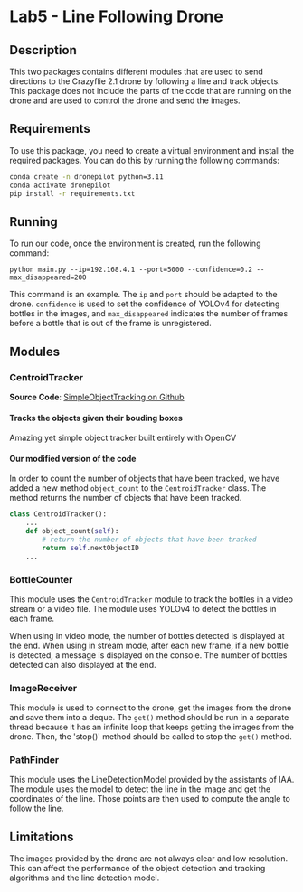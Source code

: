 # Lab5 - Line Following Drone

## Description
This two packages contains different modules that are used to send directions to the Crazyflie 2.1 drone by following a line and track objects. This package does not include the parts of the code that are running on the drone and are used to control the drone and send the images.

## Requirements
To use this package, you need to create a virtual environment and install the required packages. You can do this by running the following commands:

```bash
conda create -n dronepilot python=3.11
conda activate dronepilot
pip install -r requirements.txt
```

## Running

To run our code, once the environment is created, run the following command:

```
python main.py --ip=192.168.4.1 --port=5000 --confidence=0.2 --max_disappeared=200
```

This command is an example. The `ip` and `port` should be adapted to the drone. `confidence` is used to set the confidence of YOLOv4 for detecting bottles in the images, and `max_disappeared` indicates the number of frames before a bottle that is out of the frame is unregistered.

## Modules

### CentroidTracker
**Source Code**: [SimpleObjectTracking on Github](https://github.com/Practical-CV/Simple-object-tracking-with-OpenCV/tree/master)

#### Tracks the objects given their bouding boxes
Amazing yet simple object tracker built entirely with OpenCV

#### Our modified version of the code
In order to count the number of objects that have been tracked, we have added a new method `object_count` to the `CentroidTracker` class. The method returns the number of objects that have been tracked.

```python
class CentroidTracker():
	...
	def object_count(self):
		# return the number of objects that have been tracked
		return self.nextObjectID
    ...
```

### BottleCounter
This module uses the `CentroidTracker` module to track the bottles in a video stream or a video file. The module uses YOLOv4 to detect the bottles in each frame.

When using in video mode, the number of bottles detected is displayed at the end. When using in stream mode, after each new frame, if a new bottle is detected, a message is displayed on the console. The number of bottles detected can also displayed at the end.

### ImageReceiver
This module is used to connect to the drone, get the images from the drone and save them into a deque. The `get()` method should be run in a separate thread because it has an infinite loop that keeps getting the images from the drone. Then, the 'stop()' method should be called to stop the `get()` method.

### PathFinder
This module uses the LineDetectionModel provided by the assistants of IAA. The module uses the model to detect the line in the image and get the coordinates of the line. Those points are then used to compute the angle to follow the line.

## Limitations
The images provided by the drone are not always clear and low resolution. This can affect the performance of the object detection and tracking algorithms and the line detection model.